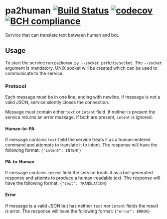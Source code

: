 # pa2human [![Build Status](https://travis-ci.org/aragaer/pa2human.svg?branch=master)](https://travis-ci.org/aragaer/pa2human) [![codecov](https://codecov.io/gh/aragaer/pa2human/branch/master/graph/badge.svg)](https://codecov.io/gh/aragaer/pa2human) [![BCH compliance](https://bettercodehub.com/edge/badge/aragaer/pa2human?branch=master)](https://bettercodehub.com/)

Service that can translate text between human and bot.

## Usage

To start the service run `pa2human.py --socket path/to/socket`. The
`--socket` argument is mandatory. UNIX socket will be created which
can be used to communicate to the service.

### Protocol

Each message must be in one line, ending with newline. If message is
not a valid JSON, service silently closes the connection.

Message must contain either `text` or `intent` field. If neither is
present the service returns an error message. If both are present,
`intent` is ignored.

#### Human-to-PA

If message contains `text` field the service treats it as a
human-entered command and attempts to translate it to intent. The
response will have the following format: `{"intent": INTENT}`

#### PA-to-Human

If message contains `intent` field the service treats it as a
bot-generated response and attemts to produce a human-readable
text. The response will have the following format: `{"text":
TRANSLATION}`

#### Error

If message is a valid JSON but has neither `text` nor `intent` fields
the result is error. The response will have the following format:
`{"error": ERROR}`
